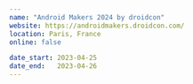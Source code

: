 ```yaml
---
name: "Android Makers 2024 by droidcon"
website: https://androidmakers.droidcon.com/
location: Paris, France
online: false

date_start: 2023-04-25
date_end:   2023-04-26
---
```

